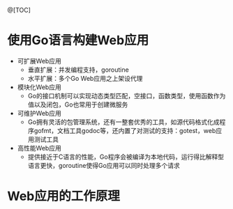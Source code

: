 @[TOC]

#   使用Go语言构建Web应用
*   可扩展Web应用
    *   垂直扩展：并发编程支持，goroutine
    *   水平扩展：多个Go Web应用之上架设代理
*   模块化Web应用
    *   Go的接口机制可以实现动态类型匹配，空接口，函数类型，使用函数作为值以及闭包，Go也常用于创建微服务
*   可维护Web应用
    *   Go拥有灵活的包管理系统，还有一整套优秀的工具，如源代码格式化成程序gofmt，文档工具godoc等，还内置了对测试的支持：gotest，web应用测试工具
*   高性能Web应用
    *   提供接近于C语言的性能，Go程序会被编译为本地代码，运行得比解释型语言更快，goroutine使得Go应用可以同时处理多个请求
    
#   Web应用的工作原理
